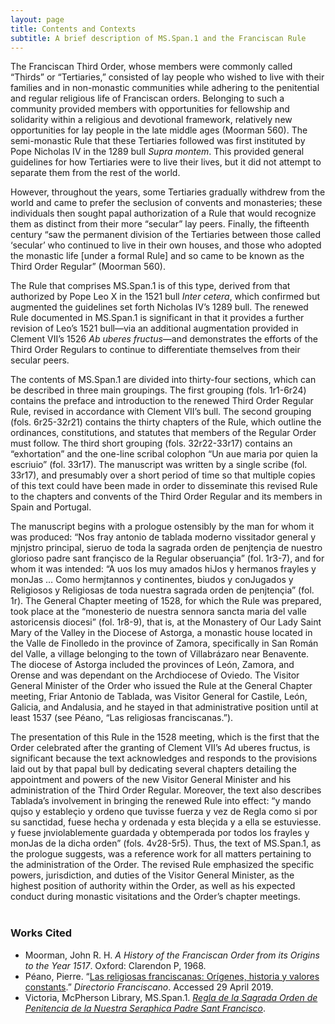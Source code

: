 ```yaml
---
layout: page
title: Contents and Contexts
subtitle: A brief description of MS.Span.1 and the Franciscan Rule
---
```


The Franciscan Third Order, whose members were commonly called “Thirds” or “Tertiaries,” consisted of lay people who wished to live with their families and in non-monastic communities while adhering to the penitential and regular religious life of Franciscan orders. Belonging to such a community provided members with opportunities for fellowship and solidarity within a religious and devotional framework, relatively new opportunities for lay people in the late middle ages (Moorman 560). The semi-monastic Rule that these Tertiaries followed was first instituted by Pope Nicholas IV in the 1289 bull _Supra montem_.  This provided general guidelines for how Tertiaries were to live their lives, but it did not attempt to separate them from the rest of the world.

However, throughout the years, some Tertiaries gradually withdrew from the world and came to prefer the seclusion of convents and monasteries; these individuals then sought papal authorization of a Rule that would recognize them as distinct from their more “secular” lay peers. Finally, the fifteenth century “saw the permanent division of the Tertiaries between those called ‘secular’ who continued to live in their own houses, and those who adopted the monastic life \[under a formal Rule\] and so came to be known as the Third Order Regular” (Moorman 560).

The Rule that comprises MS.Span.1 is of this type, derived from that authorized by Pope Leo X in the 1521 bull _Inter cetera_,  which confirmed but augmented the guidelines set forth Nicholas IV’s 1289 bull. The renewed Rule documented in MS.Span.1 is significant in that it provides a further revision of Leo’s 1521 bull—via an additional augmentation provided in Clement VII’s 1526 _Ab uberes fructus_—and demonstrates the efforts of the Third Order Regulars to continue to differentiate themselves from their secular peers.

The contents of MS.Span.1 are divided into thirty-four sections,  which can be described in three main groupings. The first grouping (fols. 1r1-6r24) contains the preface and introduction to the renewed Third Order Regular Rule, revised in accordance with Clement VII’s bull. The second grouping (fols. 6r25-32r21) contains the thirty chapters of the Rule, which outline the ordinances, constitutions, and statutes that members of the Regular Order must follow.  The third short grouping (fols. 32r22-33r17) contains an “exhortation” and the one-line scribal colophon “Un aue maria por quien la escriuio” (fol. 33r17).  The manuscript was written by a single scribe (fol. 33r17),  and presumably over a short period of time so that multiple copies of this text could have been made in order to disseminate this revised Rule to the chapters and convents of the Third Order Regular and its members in Spain and Portugal.

The manuscript begins with a prologue ostensibly by the man for whom it was produced: “Nos fray antonio de tablada moderno vissitador general y mjnjstro principal, sieruo de toda la sagrada orden de penjtençia de nuestro glorioso padre sant françisco de la Regular obseruançia” (fol. 1r3-7),  and for whom it was intended: “A uos los muy amados hiJos y hermanos frayles y monJas … Como hermjtannos y continentes, biudos y conJugados y Religiosos y Religiosas de toda nuestra sagrada orden de penjtençia” (fol. 1r). The General Chapter meeting of 1528, for which the Rule was prepared, took place at the “monesterio de nuestra sennora sancta maria del valle astoricensis diocesi” (fol. 1r8-9), that is, at the Monastery of Our Lady Saint Mary of the Valley in the Diocese of Astorga, a monastic house located in the Valle de Finolledo in the province of Zamora, specifically in San Román del Valle, a village belonging to the town of Villabrázaro near Benavente. The diocese of Astorga included the provinces of León, Zamora, and Orense and was dependant on the Archdiocese of Oviedo. The Visitor General Minister of the Order who issued the Rule at the General Chapter meeting, Friar Antonio de Tablada, was Visitor General for Castile, León, Galicia, and Andalusia, and he stayed in that administrative position until at least 1537 (see Péano, “Las religiosas franciscanas.”).

The presentation of this Rule in the 1528 meeting, which is the first that the Order celebrated after the granting of Clement VII’s Ad uberes fructus,  is significant because the text acknowledges and responds to the provisions laid out by that papal bull by dedicating several chapters detailing the appointment and powers of the new Visitor General Minister and his administration of the Third Order Regular. Moreover, the text also describes Tablada’s involvement in bringing the renewed Rule into effect: “y mando qujso y estableçio y ordeno que tuvisse fuerza y vez de Regla como si por su sanctidad, fuese hecha y ordenada y esta bleçida y a ella se estuviesse. y fuese jnviolablemente  guardada y obtemperada por todos los frayles y monJas de la dicha orden” (fols. 4v28-5r5). Thus, the text of MS.Span.1, as the prologue suggests, was a reference work for all matters pertaining to the administration of the Order. The revised Rule emphasized the specific powers, jurisdiction, and duties of the Visitor General Minister, as the highest position of authority within the Order, as well as his expected conduct during monastic visitations and the Order’s chapter meetings.
<br>
<br>
### Works Cited
- Moorman, John R. H. _A History of the Franciscan Order from its Origins to the Year 1517_. Oxford: Clarendon P, 1968.
- Péano, Pierre. “[Las religiosas franciscanas: Orígenes, historia y valores constants](http://www.franciscanos.org/historia/Peano-LasReligiosasFranciscanas.htm).” _Directorio Franciscano_. Accessed 29 April 2019.
- Victoria, McPherson Library, MS.Span.1. [_Regla de la Sagrada Orden de Penitencia de la Nuestra Seraphica Padre Sant Francisco_](http://contentdm.library.uvic.ca/cdm/ref/collection/collection15/id/2403). 
